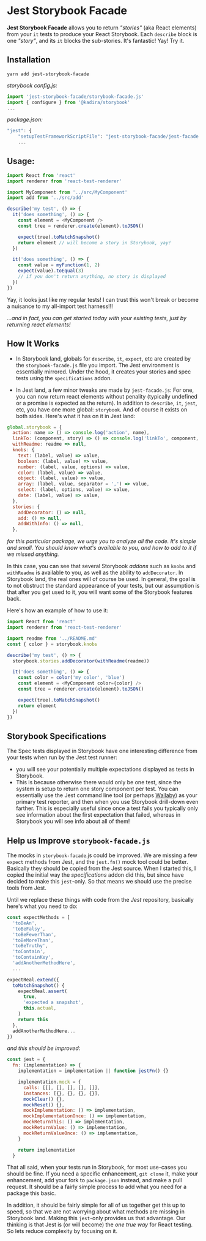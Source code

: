 # Jest Storybook Facade
**Jest Storybook Facade** allows you to return *"stories"* (aka React elements) from your `it` tests to produce
your React Storybook. Each `describe` block is one *"story"*, and its `it` blocks the sub-stories. It's fantastic! Yay! Try it.


## Installation
```yarn add jest-storybook-facade```

*storybook config.js:*
```javascript
import 'jest-storybook-facade/storybook-facade.js'
import { configure } from '@kadira/storybook'
...
```

*package.json:*
```javascript
"jest": {
    "setupTestFrameworkScriptFile": "jest-storybook-facade/jest-facade.js",
    ...
```


## Usage:

```javascript
import React from 'react'
import renderer from 'react-test-renderer'

import MyComponent from '../src/MyComponent'
import add from '../src/add'

describe('my test', () => {
  it('does something', () => {
    const element = <MyComponent />
    const tree = renderer.create(element).toJSON()

    expect(tree).toMatchSnapshot()
    return element // will become a story in Storybook, yay!
  })

  it('does something', () => {
    const value = myFunction(1, 2)
    expect(value).toEqual(3)
    // if you don't return anything, no story is displayed
  })
})
```
Yay, it looks just like my regular tests! I can trust this won't break or become a nuisance to my all-import test harness!!!

*...and in fact, you can get started today with your existing tests, just by returning react elements!*

## How It Works

* In Storybook land, globals for `describe`, `it`, `expect`, etc are created by the `storybook-facade.js` file you import. The
Jest environment is essentially mirrored. Under the hood, it creates your stories and spec tests using the `specifications` addon.

* In Jest land, a few minor tweaks are made by `jest-facade.js`: For one, you can now return react elements without penality (typically
undefined or a promise is expected as the return). In addition to `describe`, `it`, `jest`, etc, you have one more global: `storybook`.
And of course it exists on both sides. Here's what it has on it in Jest land:

```javascript
global.storybook = {
  action: name => () => console.log('action', name),
  linkTo: (component, story) => () => console.log('linkTo', component, story),
  withReadme: readme => null,
  knobs: {
    text: (label, value) => value,
    boolean: (label, value) => value,
    number: (label, value, options) => value,
    color: (label, value) => value,
    object: (label, value) => value,
    array: (label, value, separator = ',') => value,
    select: (label, options, value) => value,
    date: (label, value) => value,
  },
  stories: {
    addDecorator: () => null,
    add: () => null,
    addWithInfo: () => null,
  },
```
*for this particular package, we urge you to analyze all the code. It's simple and small. You should know what's available to you, and how to
add to it if we missed anything.*

In this case, you can see that several Storybook *addons* such as `knobs` and `withReadme` is available to you, as well as the ability to
`addDecorator`. In Storybook land, the real ones will of course be used. In general, the goal is to not obstruct the standard appearance
of your tests, but our assumption is that after you get used to it, you will want some of the Storybook features back.

Here's how an example of how to use it:

```javascript
import React from 'react'
import renderer from 'react-test-renderer'

import readme from '../README.md'
const { color } = storybook.knobs

describe('my test', () => {
  storybook.stories.addDecorator(withReadme(readme))

  it('does something', () => {
    const color = color('my color', 'blue')
    const element = <MyComponent color={color} />
    const tree = renderer.create(element).toJSON()

    expect(tree).toMatchSnapshot()
    return element
  })
})
```

## Storybook Specifications

The Spec tests displayed in Storybook have one interesting difference from your tests when run by the Jest test runner: 

* you will see your potentially multiple expectations
displayed as tests in Storybook. 
* This is because otherwise there would only be one test, since the system is setup to return
one story component per test. You can essentially use the Jest command line tool (or perhaps [Wallaby](http://www.wallabyjs.com))
as your primary test reporter, and then when you use Storybook drill-down even farther. This is especially useful since once a test fails
you typically only see information about the first expectation that failed, whereas in Storybook you will see info about all of them!  


## Help us Improve `storybook-facade.js`

The mocks in `storybook-facade`.js could be improved. We are missing a few `expect` methods from Jest, and the `jest.fn()` mock tool
could be better. Basically they should be copied from the Jest source. When I started this, I copied the initial way the *specifications* addon
did this, but since have decided to make this `jest`-only. So that means we should use the precise tools from Jest. 

Until we replace these things with code from the *Jest* repository, basically here's what you need to do:

```javascript
const expectMethods = [
  'toBeAn',
  'toBeFalsy',
  'toBeFewerThan',
  'toBeMoreThan',
  'toBeTruthy',
  'toContain',
  'toContainKey',
  'addAnotherMethodHere',
  ...

expectReal.extend({
  toMatchSnapshot() {
    expectReal.assert(
      true,
      'expected a snapshot',
      this.actual,
    )
    return this
  },
  addAnotherMethodHere...
})
```


*and this should be improved*:
```javascript
const jest = {
  fn: (implementation) => {
    implementation = implementation || function jestFn() {}

    implementation.mock = {
      calls: [[], [], [], [], []],
      instances: [{}, {}, {}, {}],
      mockClear() {},
      mockReset() {},
      mockImplementation: () => implementation,
      mockImplementationOnce: () => implementation,
      mockReturnThis: () => implementation,
      mockReturnValue: () => implementation,
      mockReturnValueOnce: () => implementation,
    }

    return implementation
  }
```

That all said, when your tests run in Storybook, for most use-cases you should be fine. If you need a specific enhancement, `git clone` it,
make your enhancement, add your fork to `package.json` instead, and make a pull request. It should be a fairly simple process to add what you need 
for a package this basic. 

In addition, it should be fairly simple for all of us together get this up to speed, so that we are not worrying about
what methods are missing in Storybook land. Making this `jest`-only provides us that advantage. Our thinking is that Jest is (or will become) the
*one true way* for React testing. So lets reduce complexity by focusing on it.